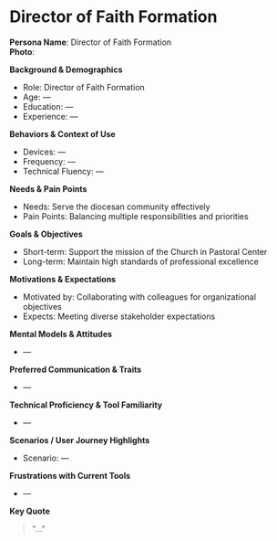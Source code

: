 # Director of Faith Formation

**Persona Name**: Director of Faith Formation  
**Photo**:  

**Background & Demographics**  
- Role: Director of Faith Formation  
- Age: —  
- Education: —  
- Experience: —  

**Behaviors & Context of Use**  
- Devices: —  
- Frequency: —  
- Technical Fluency: —  

**Needs & Pain Points**  
- Needs: Serve the diocesan community effectively  
- Pain Points: Balancing multiple responsibilities and priorities  

**Goals & Objectives**  
- Short-term: Support the mission of the Church in Pastoral Center  
- Long-term: Maintain high standards of professional excellence  

**Motivations & Expectations**  
- Motivated by: Collaborating with colleagues for organizational objectives  
- Expects: Meeting diverse stakeholder expectations  

**Mental Models & Attitudes**  
- —  

**Preferred Communication & Traits**  
- —  

**Technical Proficiency & Tool Familiarity**  
- —  

**Scenarios / User Journey Highlights**  
- Scenario: —  

**Frustrations with Current Tools**  
- —  

**Key Quote**  
> "…"  